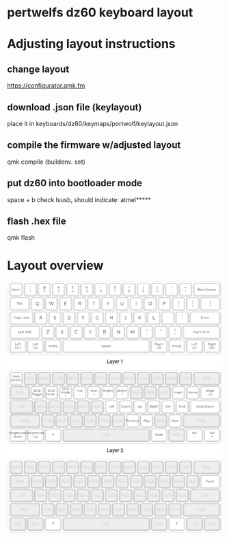 # pertwelfs dz60 keyboard layout

# Adjusting layout instructions

## change layout
https://configurator.qmk.fm
## download .json file (keylayout)
place it in keyboards/dz60/keymaps/portwolf/keylayout.json
## compile the firmware w/adjusted layout
qmk compile (buildenv. set)
## put dz60 into bootloader mode 
space + b
check lsusb, should indicate: atmel*****
## flash .hex file
qmk flash


# Layout overview
![current layout](https://github.com/portwolf/qmk_firmware/blob/portwolf/keyboards/dz60/keymaps/portwolf/layout.png)
